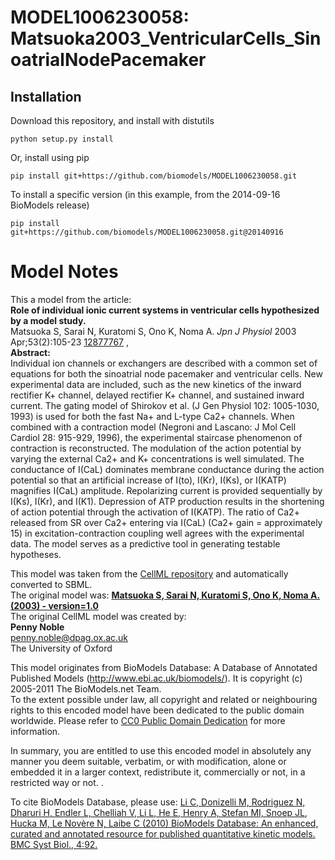 # MODEL1006230058: Matsuoka2003_VentricularCells_SinoatrialNodePacemaker

## Installation

Download this repository, and install with distutils

`python setup.py install`

Or, install using pip

`pip install git+https://github.com/biomodels/MODEL1006230058.git`

To install a specific version (in this example, from the 2014-09-16 BioModels release)

`pip install git+https://github.com/biomodels/MODEL1006230058.git@20140916`


# Model Notes


This a model from the article:  
**Role of individual ionic current systems in ventricular cells hypothesized by a model study.**   
Matsuoka S, Sarai N, Kuratomi S, Ono K, Noma A. _Jpn J Physiol_ 2003
Apr;53(2):105-23 [12877767](http://www.ncbi.nlm.nih.gov/pubmed/12877767) ,  
**Abstract:**   
Individual ion channels or exchangers are described with a common set of
equations for both the sinoatrial node pacemaker and ventricular cells. New
experimental data are included, such as the new kinetics of the inward
rectifier K+ channel, delayed rectifier K+ channel, and sustained inward
current. The gating model of Shirokov et al. (J Gen Physiol 102: 1005-1030,
1993) is used for both the fast Na+ and L-type Ca2+ channels. When combined
with a contraction model (Negroni and Lascano: J Mol Cell Cardiol 28: 915-929,
1996), the experimental staircase phenomenon of contraction is reconstructed.
The modulation of the action potential by varying the external Ca2+ and K+
concentrations is well simulated. The conductance of I(CaL) dominates membrane
conductance during the action potential so that an artificial increase of
I(to), I(Kr), I(Ks), or I(KATP) magnifies I(CaL) amplitude. Repolarizing
current is provided sequentially by I(Ks), I(Kr), and I(K1). Depression of ATP
production results in the shortening of action potential through the
activation of I(KATP). The ratio of Ca2+ released from SR over Ca2+ entering
via I(CaL) (Ca2+ gain = approximately 15) in excitation-contraction coupling
well agrees with the experimental data. The model serves as a predictive tool
in generating testable hypotheses.

This model was taken from the [CellML
repository](http://www.cellml.org/models) and automatically converted to SBML.  
The original model was: [ **Matsuoka S, Sarai N, Kuratomi S, Ono K, Noma A.
(2003) - version=1.0**
](http://models.cellml.org/exposure/372e22e528b72f9efc9c33954ada281c)  
The original CellML model was created by:  
**Penny Noble**   
penny.noble@dpag.ox.ac.uk  
The University of Oxford  

This model originates from BioModels Database: A Database of Annotated
Published Models (http://www.ebi.ac.uk/biomodels/). It is copyright (c)
2005-2011 The BioModels.net Team.  
To the extent possible under law, all copyright and related or neighbouring
rights to this encoded model have been dedicated to the public domain
worldwide. Please refer to [CC0 Public Domain
Dedication](http://creativecommons.org/publicdomain/zero/1.0/) for more
information.

In summary, you are entitled to use this encoded model in absolutely any
manner you deem suitable, verbatim, or with modification, alone or embedded it
in a larger context, redistribute it, commercially or not, in a restricted way
or not. .  
  
To cite BioModels Database, please use: [Li C, Donizelli M, Rodriguez N,
Dharuri H, Endler L, Chelliah V, Li L, He E, Henry A, Stefan MI, Snoep JL,
Hucka M, Le Novère N, Laibe C (2010) BioModels Database: An enhanced, curated
and annotated resource for published quantitative kinetic models. BMC Syst
Biol., 4:92.](http://www.ncbi.nlm.nih.gov/pubmed/20587024)


